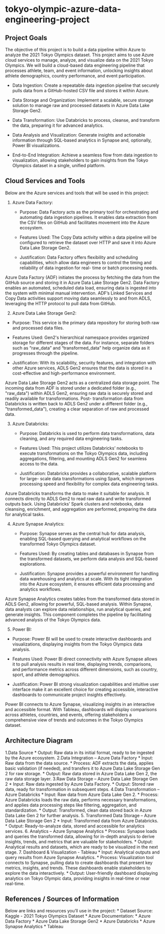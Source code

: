 # tokyo-olympic-azure-data-engineering-project

## Project Goals

The objective of this project is to build a data pipeline within Azure to analyze the 2021 Tokyo
Olympics dataset. This project aims to use Azure cloud services to manage, analyze, and
visualize data on the 2021 Tokyo Olympics. We will build a cloud-based data engineering
pipeline that processes athlete, team, and event information, unlocking insights about athlete
demographics, country performance, and event participation.

  * Data Ingestion: Create a repeatable data ingestion pipeline that securely pulls data from
    a GitHub-hosted CSV file and stores it within Azure.

  * Data Storage and Organization: Implement a scalable, secure storage solution to
    manage raw and processed datasets in Azure Data Lake Storage Gen2.

  * Data Transformation: Use Databricks to process, cleanse, and transform the data,
    preparing it for advanced analytics.

  * Data Analysis and Visualization: Generate insights and actionable information through
    SQL-based analytics in Synapse and, optionally, Power BI visualizations.
    
  * End-to-End Integration: Achieve a seamless flow from data ingestion to visualization,
    allowing stakeholders to gain insights from the Tokyo Olympics dataset in a single,
    unified platform.

## Cloud Services and Tools

Below are the Azure services and tools that will be used in this project:

1. Azure Data Factory:
     * Purpose: Data Factory acts as the primary tool for orchestrating and automating
       data ingestion pipelines. It enables data extraction from the CSV files on GitHub
       and facilitates movement into the Azure ecosystem.
       
     * Features Used: The Copy Data activity within a data pipeline will be configured
       to retrieve the dataset over HTTP and save it into Azure Data Lake Storage Gen2.
       
     * Justification: Data Factory offers flexibility and scheduling capabilities, which
       allow data engineers to control the timing and reliability of data ingestion for real-
       time or batch processing needs.
       
Azure Data Factory (ADF) initiates the process by fetching the data from the GitHub
source and storing it in Azure Data Lake Storage Gen2. Data Factory enables an
automated, scheduled data load, ensuring data is ingested into the system with minimal
manual intervention. ADF’s Linked Services and Copy Data activities support moving
data seamlessly to and from ADLS, leveraging the HTTP protocol to pull data from
GitHub.


2. Azure Data Lake Storage Gen2:

  * Purpose: This service is the primary data repository for storing both raw and
    processed data files.
    
  * Features Used: Gen2's hierarchical namespace provides organized storage for
    different stages of the data. For instance, separate folders such as “raw_data” and
    “transformed_data” help organize data as it progresses through the pipeline.
    
  * Justification: With its scalability, security features, and integration with other
    Azure services, ADLS Gen2 ensures that the data is stored in a cost-effective and
    high-performance environment.

Azure Data Lake Storage Gen2 acts as a centralized data storage point. The incoming
data from ADF is stored under a dedicated folder (e.g., "raw_data") within ADLS Gen2,
ensuring raw data is securely stored and readily available for transformations. Post-
transformation data from Databricks is written back to ADLS Gen2 under a different
folder (e.g., "transformed_data"), creating a clear separation of raw and processed data.

3. Azure Databricks:
   
     * Purpose: Databricks is used to perform data transformations, data cleaning, and
     any required data engineering tasks.
   
     * Features Used: This project utilizes Databricks’ notebooks to execute
     transformations on the Tokyo Olympics data, including aggregations, filtering,
     and mounting ADLS Gen2 for seamless access to the data.
   
    * Justification: Databricks provides a collaborative, scalable platform for large-
      scale data transformations using Spark, which improves processing speed and
      flexibility for complex data engineering tasks.
      
Azure Databricks transforms the data to make it suitable for analysis. It connects
directly to ADLS Gen2 to read raw data and write transformed outputs back. Using
Databricks’ Spark clusters and notebooks, data cleansing, enrichment, and aggregation
are performed, preparing the data for analytical tasks.

4. Azure Synapse Analytics:
   
   * Purpose: Synapse serves as the central hub for data analysis, enabling SQL-based
     querying and analytical workflows on the transformed Tokyo Olympics dataset.
     
   * Features Used: By creating tables and databases in Synapse from the transformed
     datasets, we perform data analysis and SQL-based explorations.
    
   * Justification: Synapse provides a powerful environment for handling data
     warehousing and analytics at scale. With its tight integration into the Azure
     ecosystem, it ensures efficient data processing and analytics workflows.
     

Azure Synapse Analytics creates tables from the transformed data stored in ADLS
Gen2, allowing for powerful, SQL-based analysis. Within Synapse, data analysts can
explore data relationships, run analytical queries, and generate insights. This component
completes the pipeline by facilitating advanced analysis of the Tokyo Olympics data.

5. Power BI:
   
  * Purpose: Power BI will be used to create interactive dashboards and visualizations,
    displaying insights from the Tokyo Olympics data analysis.
    
  * Features Used: Power BI direct connectivity with Azure Synapse allows it to pull
    analysis results in real time, displaying trends, comparisons, and performance
    metrics across different dimensions, such as country, sport, and athlete
    demographics.
    
  * Justification: Power BI strong visualization capabilities and intuitive user
    interface make it an excellent choice for creating accessible, interactive
    dashboards to communicate project insights effectively.

Power BI connects to Azure Synapse, visualizing insights in an interactive and accessible
format. With Tableau, dashboards will display comparisons across athletes, countries, and
events, offering stakeholders a comprehensive view of trends and outcomes in the Tokyo
Olympics dataset.

## Architecture Diagram

  1.Data Source
      * Output: Raw data in its initial format, ready to be ingested by the Azure ecosystem.
  2.Data Integration – Azure Data Factory
      * Input: Raw data from the data source.
      * Process: ADF extracts the data, applies basic validation (if needed), and transfers it to
        Azure Data Lake Storage Gen 2 for raw storage.
      * Output: Raw data stored in Azure Data Lake Gen 2, the raw data storage layer.
  3.Raw Data Storage – Azure Data Lake Storage Gen 2
      * Input: Raw data ingested by Azure Data Factory.
      * Output: Stored raw data, ready for transformation in subsequent steps.
  4.Data Transformation – Azure Databricks
      * Input: Raw data from Azure Data Lake Gen 2.
      * Process: Azure Databricks loads the raw data, performs necessary transformations, and
        applies data processing steps like filtering, aggregation, and standardization.
      * Output: Transformed, clean data stored back in Azure Data Lake Gen 2 for further
        analysis.
  5. Transformed Data Storage – Azure Data Lake Storage Gen 2
      * Input: Transformed data from Azure Databricks.
      * Output: Ready-to-analyze data, stored and accessible for analytics services.
  6. Analytics – Azure Synapse Analytics
      * Process: Synapse loads and queries the transformed data, allowing for in-depth analysis
        to derive insights, trends, and metrics that are valuable for stakeholders.
      * Output: Analytical results and datasets, which are ready to be visualized in the next
        stage.
  7. Dashboard & Visualization - Tableau
      * Input: Analytical outputs and query results from Azure Synapse Analytics.
      * Process: Visualization tool connects to Synapse, pulling data to create dashboards that
        present key metrics, insights, and trends. These dashboards enable stakeholders to
        explore the data interactively.
      * Output: User-friendly dashboard displaying analytics on Tokyo Olympic data, providing
        insights in real-time or near real-time.

## References / Sources of Information

Below are links and resources you’ll use in the project:
    * Dataset Source: Kaggle - 2021 Tokyo Olympics Dataset
    * Azure Documentation:
        * Azure Data Factory
        * Azure Data Lake Storage Gen2
        * Azure Databricks
        * Azure Synapse Analytics
        * Tableau
